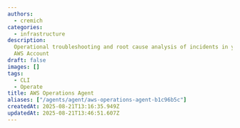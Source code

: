```yaml
---
authors:
  - cremich
categories:
  - infrastructure
description:
  Operational troubleshooting and root cause analysis of incidents in your
  AWS Account
draft: false
images: []
tags:
  - CLI
  - Operate
title: AWS Operations Agent
aliases: ["/agents/agent/aws-operations-agent-b1c96b5c"]
createdAt: 2025-08-21T13:16:35.949Z
updatedAt: 2025-08-21T13:46:51.607Z
---
```

